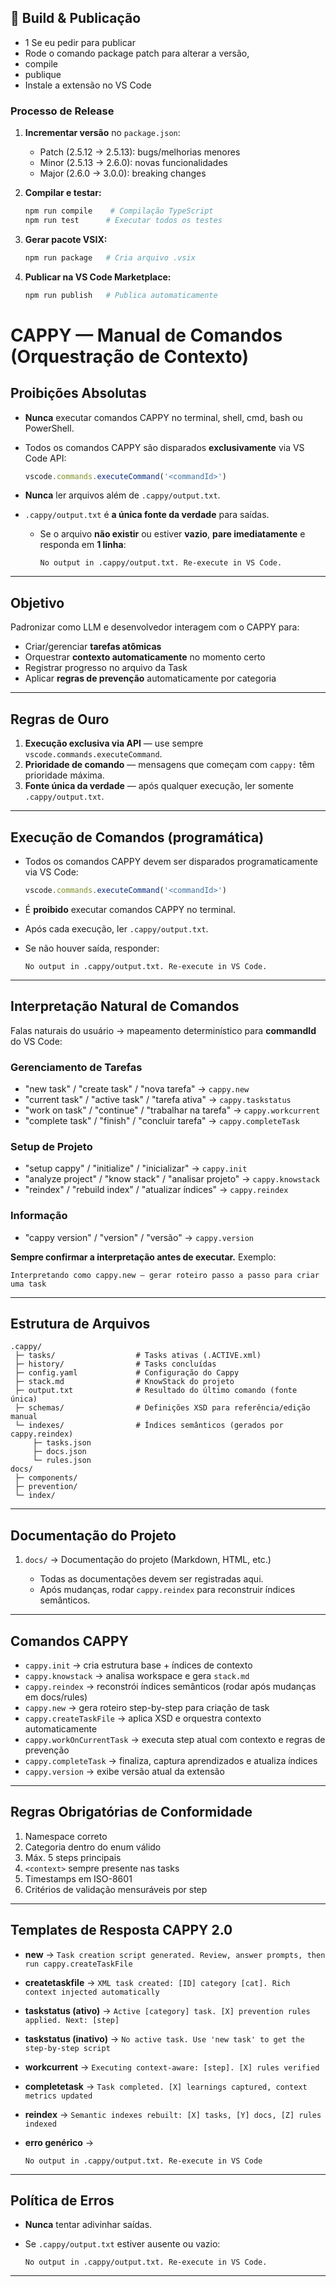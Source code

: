 ## 🚀 Build & Publicação
- 1 Se eu pedir para publicar 
 - Rode o comando package patch para alterar a versão, 
 - compile
 - publique
 - Instale a extensão no VS Code
 
### Processo de Release

1. **Incrementar versão** no `package.json`:
   - Patch (2.5.12 → 2.5.13): bugs/melhorias menores
   - Minor (2.5.13 → 2.6.0): novas funcionalidades
   - Major (2.6.0 → 3.0.0): breaking changes

2. **Compilar e testar:**
   ```bash
   npm run compile    # Compilação TypeScript
   npm run test      # Executar todos os testes
   ```

3. **Gerar pacote VSIX:**
   ```bash
   npm run package   # Cria arquivo .vsix
   ```

4. **Publicar na VS Code Marketplace:**
   ```bash
   npm run publish   # Publica automaticamente
   ```
   
<!-- CAPPY INI -->
# CAPPY — Manual de Comandos (Orquestração de Contexto)

## Proibições Absolutas

* **Nunca** executar comandos CAPPY no terminal, shell, cmd, bash ou PowerShell.
* Todos os comandos CAPPY são disparados **exclusivamente** via VS Code API:

  ```ts
  vscode.commands.executeCommand('<commandId>')
  ```
* **Nunca** ler arquivos além de `.cappy/output.txt`.
* `.cappy/output.txt` é **a única fonte da verdade** para saídas.

  * Se o arquivo **não existir** ou estiver **vazio**, **pare imediatamente** e responda em **1 linha**:

    ```
    No output in .cappy/output.txt. Re-execute in VS Code.
    ```

---

## Objetivo

Padronizar como LLM e desenvolvedor interagem com o CAPPY para:

* Criar/gerenciar **tarefas atômicas**
* Orquestrar **contexto automaticamente** no momento certo
* Registrar progresso no arquivo da Task
* Aplicar **regras de prevenção** automaticamente por categoria

---

## Regras de Ouro

1. **Execução exclusiva via API** — use sempre `vscode.commands.executeCommand`.
2. **Prioridade de comando** — mensagens que começam com `cappy:` têm prioridade máxima.
3. **Fonte única da verdade** — após qualquer execução, ler somente `.cappy/output.txt`.

---

## Execução de Comandos (programática)

* Todos os comandos CAPPY devem ser disparados programaticamente via VS Code:

  ```ts
  vscode.commands.executeCommand('<commandId>')
  ```
* É **proibido** executar comandos CAPPY no terminal.
* Após cada execução, ler `.cappy/output.txt`.
* Se não houver saída, responder:

  ```
  No output in .cappy/output.txt. Re-execute in VS Code.
  ```

---

## Interpretação Natural de Comandos

Falas naturais do usuário → mapeamento determinístico para **commandId** do VS Code:

### Gerenciamento de Tarefas

* "new task" / "create task" / "nova tarefa" → `cappy.new`
* "current task" / "active task" / "tarefa ativa" → `cappy.taskstatus`
* "work on task" / "continue" / "trabalhar na tarefa" → `cappy.workcurrent`
* "complete task" / "finish" / "concluir tarefa" → `cappy.completeTask`

### Setup de Projeto

* "setup cappy" / "initialize" / "inicializar" → `cappy.init`
* "analyze project" / "know stack" / "analisar projeto" → `cappy.knowstack`
* "reindex" / "rebuild index" / "atualizar índices" → `cappy.reindex`

### Informação

* "cappy version" / "version" / "versão" → `cappy.version`

**Sempre confirmar a interpretação antes de executar.**
Exemplo:

```
Interpretando como cappy.new — gerar roteiro passo a passo para criar uma task
```

---

## Estrutura de Arquivos

```
.cappy/
 ├─ tasks/                  # Tasks ativas (.ACTIVE.xml)
 ├─ history/                # Tasks concluídas
 ├─ config.yaml             # Configuração do Cappy
 ├─ stack.md                # KnowStack do projeto
 ├─ output.txt              # Resultado do último comando (fonte única)
 ├─ schemas/                # Definições XSD para referência/edição manual
 └─ indexes/                # Índices semânticos (gerados por cappy.reindex)
     ├─ tasks.json
     ├─ docs.json
     └─ rules.json
docs/
 ├─ components/
 ├─ prevention/
 └─ index/
```

---

## Documentação do Projeto

1. `docs/` → Documentação do projeto (Markdown, HTML, etc.)

   * Todas as documentações devem ser registradas aqui.
   * Após mudanças, rodar `cappy.reindex` para reconstruir índices semânticos.

---

## Comandos CAPPY

* `cappy.init` → cria estrutura base + índices de contexto
* `cappy.knowstack` → analisa workspace e gera `stack.md`
* `cappy.reindex` → reconstrói índices semânticos (rodar após mudanças em docs/rules)
* `cappy.new` → gera roteiro step-by-step para criação de task
* `cappy.createTaskFile` → aplica XSD e orquestra contexto automaticamente
* `cappy.workOnCurrentTask` → executa step atual com contexto e regras de prevenção
* `cappy.completeTask` → finaliza, captura aprendizados e atualiza índices
* `cappy.version` → exibe versão atual da extensão

---

## Regras Obrigatórias de Conformidade

1. Namespace correto
2. Categoria dentro do enum válido
3. Máx. 5 steps principais
4. `<context>` sempre presente nas tasks
5. Timestamps em ISO-8601
6. Critérios de validação mensuráveis por step

---

## Templates de Resposta CAPPY 2.0

* **new** → `Task creation script generated. Review, answer prompts, then run cappy.createTaskFile`
* **createtaskfile** → `XML task created: [ID] category [cat]. Rich context injected automatically`
* **taskstatus (ativo)** → `Active [category] task. [X] prevention rules applied. Next: [step]`
* **taskstatus (inativo)** → `No active task. Use 'new task' to get the step-by-step script`
* **workcurrent** → `Executing context-aware: [step]. [X] rules verified`
* **completetask** → `Task completed. [X] learnings captured, context metrics updated`
* **reindex** → `Semantic indexes rebuilt: [X] tasks, [Y] docs, [Z] rules indexed`
* **erro genérico** →

  ```
  No output in .cappy/output.txt. Re-execute in VS Code
  ```

---

## Política de Erros

* **Nunca** tentar adivinhar saídas.
* Se `.cappy/output.txt` estiver ausente ou vazio:

  ```
  No output in .cappy/output.txt. Re-execute in VS Code.
  ```

---
<!-- CAPPY END -->
